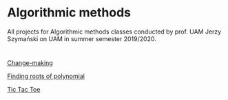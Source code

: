 # Algorithmic methods

All projects for Algorithmic methods classes conducted by prof. UAM Jerzy Szymański on UAM in summer semester 2019/2020.

#

[Change-making](Change_making/main.py)

[Finding roots of polynomial](Polynomials/)

[Tic Tac Toe](TicTacToe/)
